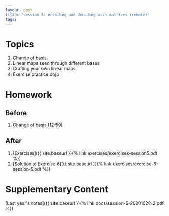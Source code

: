 ```yaml
---
layout: post
title: "session 5: encoding and decoding with matrices (remote)"
tags:
---
```



# Topics

1. Change of basis
2. Linear maps seen through different bases
3. Crafting your own linear maps
4. Exercise practice dojo

# Homework

## Before

1. [Change of basis (12:50)](https://www.youtube.com/watch?v=P2LTAUO1TdA)

## After

1. [Exercises]({{ site.baseurl }}{% link exercises/exercises-session5.pdf  %})
2. [Solution to Exercise 6]({{ site.baseurl }}{% link exercises/exercise-6-session-5.pdf  %})

# Supplementary Content

[Last year's notes]({{ site.baseurl }}{% link docs/session-5-20201028-2.pdf  %})


